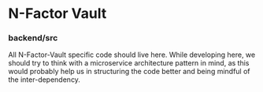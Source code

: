 # N-Factor Vault

### backend/src

All N-Factor-Vault specific code should live here. While developing here, we should try to think with a microservice architecture pattern in mind, as this would probably help us in structuring the code better and being mindful of the inter-dependency.